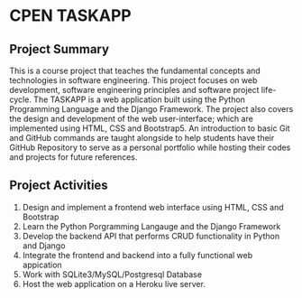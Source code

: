 # CPEN TASKAPP
## Project Summary
This is a course project that teaches the fundamental concepts and technologies in software engineering. This project focuses on web development, software engineering principles and software project life-cycle.
The TASKAPP is a web application built using the Python Programming Language and the Django Framework. 
The project also covers the design and development of the web user-interface; which are 
implemented using HTML, CSS and Bootstrap5. An introduction to basic Git and GitHub commands are taught alongside to help students have their GitHub Repository to serve as a personal portfolio while hosting their codes and projects for future references.
## Project Activities
1. Design and implement a frontend web interface using HTML, CSS and Bootstrap
2. Learn the Python Porgramming Langauge and the Django Framework
3. Develop the backend API that performs CRUD functionality in Python and Django
4. Integrate the frontend and backend into a fully functional web appication
5. Work with SQLite3/MySQL/Postgresql Database
6. Host the web application on a Heroku live server.
